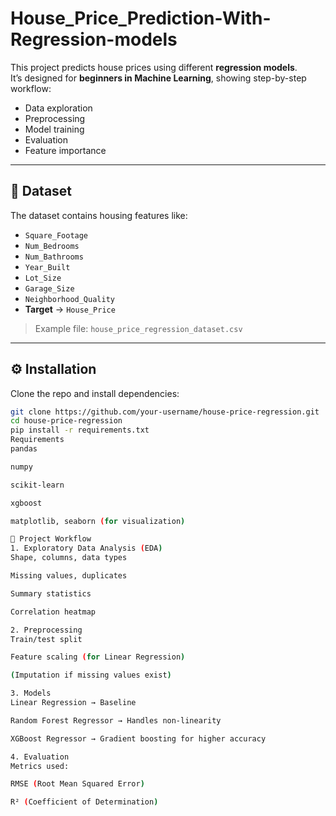 # House_Price_Prediction-With-Regression-models


This project predicts house prices using different **regression models**.  
It’s designed for **beginners in Machine Learning**, showing step-by-step workflow:
- Data exploration
- Preprocessing
- Model training
- Evaluation
- Feature importance

---

## 📂 Dataset
The dataset contains housing features like:

- `Square_Footage`  
- `Num_Bedrooms`  
- `Num_Bathrooms`  
- `Year_Built`  
- `Lot_Size`  
- `Garage_Size`  
- `Neighborhood_Quality`  
- **Target** → `House_Price`

> Example file: `house_price_regression_dataset.csv`

---

## ⚙️ Installation

Clone the repo and install dependencies:

```bash
git clone https://github.com/your-username/house-price-regression.git
cd house-price-regression
pip install -r requirements.txt
Requirements
pandas

numpy

scikit-learn

xgboost

matplotlib, seaborn (for visualization)

🧭 Project Workflow
1. Exploratory Data Analysis (EDA)
Shape, columns, data types

Missing values, duplicates

Summary statistics

Correlation heatmap

2. Preprocessing
Train/test split

Feature scaling (for Linear Regression)

(Imputation if missing values exist)

3. Models
Linear Regression → Baseline

Random Forest Regressor → Handles non-linearity

XGBoost Regressor → Gradient boosting for higher accuracy

4. Evaluation
Metrics used:

RMSE (Root Mean Squared Error)

R² (Coefficient of Determination)
